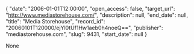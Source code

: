 {
  "date": "2006-01-01T12:00:00", 
  "open_access": false, 
  "target_url": "http://www.mediastorehouse.com/", 
  "description": null, 
  "end_date": null, 
  "title": "Media Storehouse", 
  "record_id": "20060101T120000/ejYl0tUf1Hw1aeb0h4noeQ==", 
  "publisher": "mediastorehouse.com", 
  "slug": 9431, 
  "start_date": null
}

None